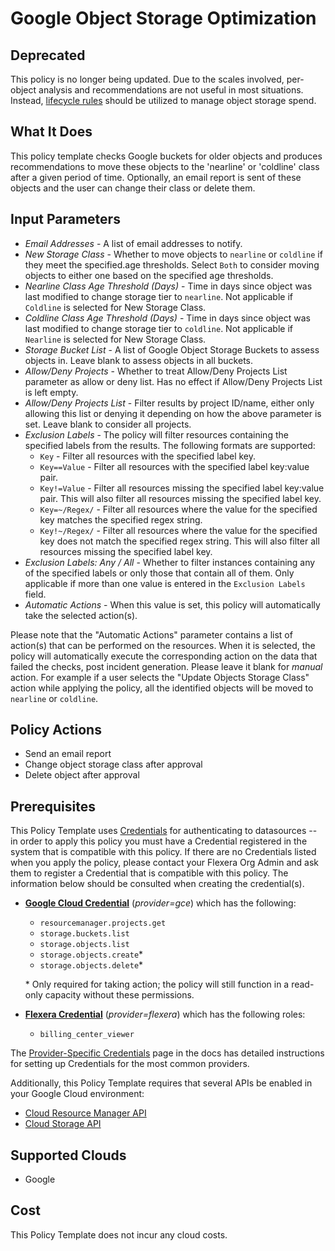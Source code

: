 # Google Object Storage Optimization

## Deprecated

This policy is no longer being updated. Due to the scales involved, per-object analysis and recommendations are not useful in most situations. Instead, [lifecycle rules](https://cloud.google.com/storage/docs/lifecycle) should be utilized to manage object storage spend.

## What It Does

This policy template checks Google buckets for older objects and produces recommendations to move these objects to the 'nearline' or 'coldline' class after a given period of time. Optionally, an email report is sent of these objects and the user can change their class or delete them.

## Input Parameters

- *Email Addresses* - A list of email addresses to notify.
- *New Storage Class* - Whether to move objects to `nearline` or `coldline` if they meet the specified.age thresholds. Select `Both` to consider moving objects to either one based on the specified age thresholds.
- *Nearline Class Age Threshold (Days)* - Time in days since object was last modified to change storage tier to `nearline`. Not applicable if `Coldline` is selected for New Storage Class.
- *Coldline Class Age Threshold (Days)* - Time in days since object was last modified to change storage tier to `coldline`. Not applicable if `Nearline` is selected for New Storage Class.
- *Storage Bucket List* - A list of Google Object Storage Buckets to assess objects in. Leave blank to assess objects in all buckets.
- *Allow/Deny Projects* - Whether to treat Allow/Deny Projects List parameter as allow or deny list. Has no effect if Allow/Deny Projects List is left empty.
- *Allow/Deny Projects List* - Filter results by project ID/name, either only allowing this list or denying it depending on how the above parameter is set. Leave blank to consider all projects.
- *Exclusion Labels* - The policy will filter resources containing the specified labels from the results. The following formats are supported:
  - `Key` - Filter all resources with the specified label key.
  - `Key==Value` - Filter all resources with the specified label key:value pair.
  - `Key!=Value` - Filter all resources missing the specified label key:value pair. This will also filter all resources missing the specified label key.
  - `Key=~/Regex/` - Filter all resources where the value for the specified key matches the specified regex string.
  - `Key!~/Regex/` - Filter all resources where the value for the specified key does not match the specified regex string. This will also filter all resources missing the specified label key.
- *Exclusion Labels: Any / All* - Whether to filter instances containing any of the specified labels or only those that contain all of them. Only applicable if more than one value is entered in the `Exclusion Labels` field.
- *Automatic Actions* - When this value is set, this policy will automatically take the selected action(s).

Please note that the "Automatic Actions" parameter contains a list of action(s) that can be performed on the resources. When it is selected, the policy will automatically execute the corresponding action on the data that failed the checks, post incident generation. Please leave it blank for *manual* action.
For example if a user selects the "Update Objects Storage Class" action while applying the policy, all the identified objects will be moved to `nearline` or `coldline`.

## Policy Actions

- Send an email report
- Change object storage class after approval
- Delete object after approval

## Prerequisites

This Policy Template uses [Credentials](https://docs.flexera.com/flexera/EN/Automation/ManagingCredentialsExternal.htm) for authenticating to datasources -- in order to apply this policy you must have a Credential registered in the system that is compatible with this policy. If there are no Credentials listed when you apply the policy, please contact your Flexera Org Admin and ask them to register a Credential that is compatible with this policy. The information below should be consulted when creating the credential(s).

- [**Google Cloud Credential**](https://docs.flexera.com/flexera/EN/Automation/ProviderCredentials.htm#automationadmin_4083446696_1121577) (*provider=gce*) which has the following:
  - `resourcemanager.projects.get`
  - `storage.buckets.list`
  - `storage.objects.list`
  - `storage.objects.create`*
  - `storage.objects.delete`*

  \* Only required for taking action; the policy will still function in a read-only capacity without these permissions.

- [**Flexera Credential**](https://docs.flexera.com/flexera/EN/Automation/ProviderCredentials.htm) (*provider=flexera*) which has the following roles:
  - `billing_center_viewer`

The [Provider-Specific Credentials](https://docs.flexera.com/flexera/EN/Automation/ProviderCredentials.htm) page in the docs has detailed instructions for setting up Credentials for the most common providers.

Additionally, this Policy Template requires that several APIs be enabled in your Google Cloud environment:

- [Cloud Resource Manager API](https://console.cloud.google.com/flows/enableapi?apiid=cloudresourcemanager.googleapis.com)
- [Cloud Storage API](https://console.cloud.google.com/flows/enableapi?apiid=storage.googleapis.com)

## Supported Clouds

- Google

## Cost

This Policy Template does not incur any cloud costs.

